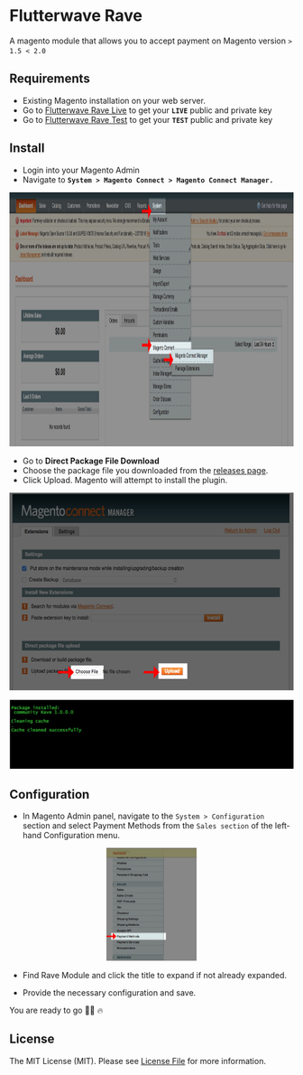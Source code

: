 # Flutterwave Rave

A magento module that allows you to accept payment on Magento version `> 1.5 < 2.0`

## Requirements
- Existing Magento installation on your web server.
- Go to [Flutterwave Rave Live](https://rave.flutterwave.com) to get your **`LIVE`** public and private key
- Go to [Flutterwave Rave Test](https://raveappv2.herokuapp.com) to get your **`TEST`** public and private key

## Install
- Login into your Magento Admin
- Navigate to **`System > Magento Connect > Magento Connect Manager.`**
<p align="center">
 <img src="https://raw.githubusercontent.com/kingflamez/Magento-Rave/master/resources/img/step1.jpg" height="450"/>
</p>

- Go to **Direct Package File Download**
- Choose the package file you downloaded from the [releases page](https://github.com/kingflamez/Magento-Rave/releases).
- Click Upload. Magento will attempt to install the plugin.

<p align="center">
 <img src="https://raw.githubusercontent.com/kingflamez/Magento-Rave/master/resources/img/step2.jpg"  height="350"/>
</p>

<p align="center">
 <img src="https://raw.githubusercontent.com/kingflamez/Magento-Rave/master/resources/img/step3.jpg"/>
</p>

## Configuration
- In Magento Admin panel, navigate to the `System > Configuration` section and select Payment Methods from the `Sales section` of the left‐hand Configuration menu.

<p align="center">
 <img src="https://raw.githubusercontent.com/kingflamez/Magento-Rave/master/resources/img/step4.jpg"  height="200"/>
</p>

- Find Rave Module and click the title to expand if not already expanded.

- Provide the necessary configuration and save.

You are ready to go 💪🏿 🔥

## License
The MIT License (MIT). Please see [License File](LICENCE) for more information.